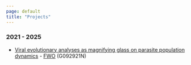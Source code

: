 ```yaml
---
page: default
title: "Projects"
---
```


### 2021 - 2025
- [Viral evolutionary analyses as magnifying glass on parasite population dynamics](https://researchportal.be/en/project/viral-evolutionary-analyses-magnifying-glass-parasite-population-dynamics-0) - [FWO](https://www.fwo.be/en/) (G092921N)
